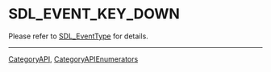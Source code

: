 # SDL_EVENT_KEY_DOWN

Please refer to [SDL_EventType](SDL_EventType) for details.

----
[CategoryAPI](CategoryAPI), [CategoryAPIEnumerators](CategoryAPIEnumerators)

